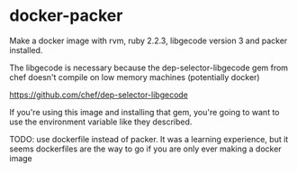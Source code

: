 # docker-packer

Make a docker image with rvm, ruby 2.2.3, libgecode version 3 and packer installed.

The libgecode is necessary because the dep-selector-libgecode gem from chef doesn't compile on low memory machines (potentially docker)

https://github.com/chef/dep-selector-libgecode

If you're using this image and installing that gem, you're going to want to use the environment variable like they described.

TODO: use dockerfile instead of packer. It was a learning experience, but it seems dockerfiles are the way to go if you are only ever making a docker image
